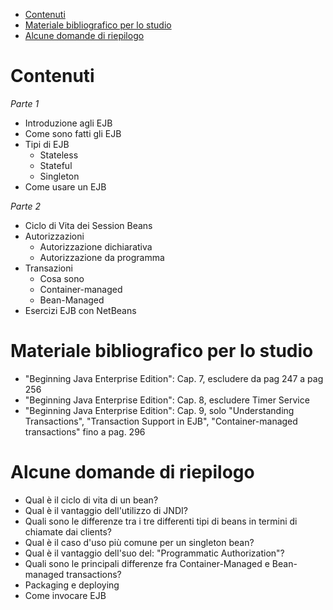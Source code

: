 - [Contenuti](#contenuti)
- [Materiale bibliografico per lo studio](#materiale-bibliografico-per-lo-studio)
- [Alcune domande di riepilogo](#alcune-domande-di-riepilogo)
# Contenuti

_Parte 1_
- Introduzione agli EJB
- Come sono fatti gli EJB 
- Tipi di EJB
  - Stateless 
  - Stateful 
  - Singleton
- Come usare un EJB

_Parte 2_
- Ciclo di Vita dei Session Beans 
- Autorizzazioni
  - Autorizzazione dichiarativa 
  - Autorizzazione da programma
- Transazioni 
  - Cosa sono
  - Container-managed 
  - Bean-Managed
- Esercizi EJB con NetBeans

# Materiale bibliografico per lo studio
- "Beginning Java Enterprise Edition": Cap. 7, escludere da pag 247 a pag 256
- "Beginning Java Enterprise Edition": Cap. 8, escludere Timer Service
- "Beginning Java Enterprise Edition": Cap. 9,  solo "Understanding Transactions", "Transaction Support in EJB",  "Container-managed transactions" fino a pag. 296

# Alcune domande di riepilogo
* Qual è il ciclo di vita di un bean?
* Qual è il vantaggio dell'utilizzo di JNDI?
* Quali sono le differenze tra i tre differenti tipi di beans in termini di chiamate dai clients?
* Qual è il caso d'uso più comune per un singleton bean?
* Qual è il vantaggio dell'suo del: "Programmatic Authorization"?
* Quali sono le principali differenze fra Container-Managed e Bean-managed transactions?
* Packaging e deploying
* Come invocare EJB